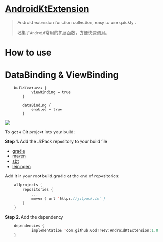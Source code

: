 # [AndroidKtExtension](https://github.com/GodTreeV/AndroidKtExtension)  

> Android extension function collection, easy to use quickly .
>
> 收集了`Android`常用的扩展函数，方便快速调用。

# How to use

# DataBinding & ViewBinding
```
	buildFeatures {
        	viewBinding = true
    	}
	
    	dataBinding {
        	enabled = true
    	}
```

[![](https://jitpack.io/v/GodTreeV/AndroidKtExtension.svg)](https://jitpack.io/#GodTreeV/AndroidKtExtension)

To get a Git project into your build:

**Step 1.** Add the JitPack repository to your build file

- [gradle](https://jitpack.io/#gradle)
- [maven](https://jitpack.io/#maven)
- [sbt](https://jitpack.io/#sbt)
- [leiningen](https://jitpack.io/#lein)

Add it in your root build.gradle at the end of repositories:

```kotlin
	allprojects {
		repositories {
			...
			maven { url 'https://jitpack.io' }
		}
	}
```

**Step 2.** Add the dependency

```kotlin
	dependencies {
	        implementation 'com.github.GodTreeV:AndroidKtExtension:1.0.5'
	}
```

